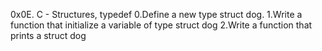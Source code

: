 0x0E. C - Structures, typedef
0.Define a new type struct dog.
1.Write a function that initialize a variable of type struct dog
2.Write a function that prints a struct dog
